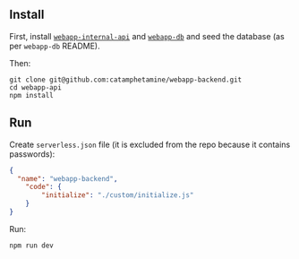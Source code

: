 ## Install

First, install [`webapp-internal-api`](https://github.com/catamphetamine/webapp-internal-api) and [`webapp-db`](https://github.com/catamphetamine/webapp-db) and seed the database (as per `webapp-db` README).

Then:

```
git clone git@github.com:catamphetamine/webapp-backend.git
cd webapp-api
npm install
```

## Run

Create `serverless.json` file (it is excluded from the repo because it contains passwords):

```json
{
  "name": "webapp-backend",
	"code": {
		"initialize": "./custom/initialize.js"
	}
}
```

Run:

```
npm run dev
```
